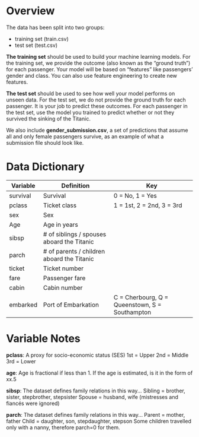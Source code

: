 # Overview
The data has been split into two groups:

- training set (train.csv)
- test set (test.csv)

<b>The training set</b> should be used to build your machine learning models. For the training set, we provide the outcome (also known as the “ground truth”) for each passenger. Your model will be based on “features” like passengers’ gender and class. You can also use feature engineering to create new features.

<b>The test set</b> should be used to see how well your model performs on unseen data. For the test set, we do not provide the ground truth for each passenger. It is your job to predict these outcomes. For each passenger in the test set, use the model you trained to predict whether or not they survived the sinking of the Titanic.

We also include <b>gender_submission.csv</b>, a set of predictions that assume all and only female passengers survive, as an example of what a submission file should look like.

# Data Dictionary

|Variable|Definition|Key|
|---|---|---|
|survival|Survival|0 = No, 1 = Yes|
|pclass|Ticket class|1 = 1st, 2 = 2nd, 3 = 3rd|
|sex|Sex||
|Age|Age in years||
|sibsp|# of siblings / spouses aboard the Titanic||
|parch|# of parents / children aboard the Titanic||
|ticket|Ticket number||
|fare|Passenger fare||
|cabin|Cabin number||
|embarked|Port of Embarkation|C = Cherbourg, Q = Queenstown, S = Southampton|
# Variable Notes
<b>pclass</b>: A proxy for socio-economic status (SES)
1st = Upper
2nd = Middle
3rd = Lower

<b>age</b>: Age is fractional if less than 1. If the age is estimated, is it in the form of xx.5

<b>sibsp</b>: The dataset defines family relations in this way...
Sibling = brother, sister, stepbrother, stepsister
Spouse = husband, wife (mistresses and fiancés were ignored)

<b>parch</b>: The dataset defines family relations in this way...
Parent = mother, father
Child = daughter, son, stepdaughter, stepson
Some children travelled only with a nanny, therefore parch=0 for them.
